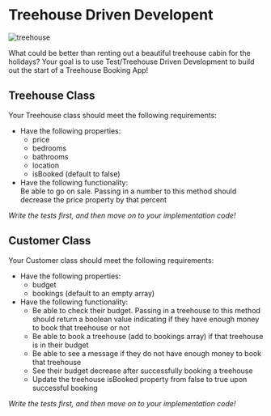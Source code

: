 # Treehouse Driven Developent

![treehouse](https://media.giphy.com/media/L1cKe0Rek3W5Cr0o8S/giphy.gif)

What could be better than renting out a beautiful treehouse cabin for the holidays? Your goal is to use Test/Treehouse Driven Development to build out the start of a Treehouse Booking App! 

## Treehouse Class
Your Treehouse class should meet the following requirements:

* Have the following properties:
  * price
  * bedrooms
  * bathrooms
  * location
  * isBooked (default to false) 
* Have the following functionality:  
  Be able to go on sale. Passing in a number to this method should decrease the price property by that percent
  
 _Write the tests first, and then move on to your implementation code!_

## Customer Class
Your Customer class should meet the following requirements:

* Have the following properties:
  * budget
  * bookings (default to an empty array)
* Have the following functionality:
  * Be able to check their budget. Passing in a treehouse to this method should return a boolean value indicating if they have enough money to book that treehouse or not
  * Be able to book a treehouse (add to bookings array) if that treehouse is in their budget
  * Be able to see a message if they do not have enough money to book that treehouse
  * See their budget decrease after successfully booking a treehouse
  * Update the treehouse isBooked property from false to true upon successful booking
 
 _Write the tests first, and then move on to your implementation code!_
